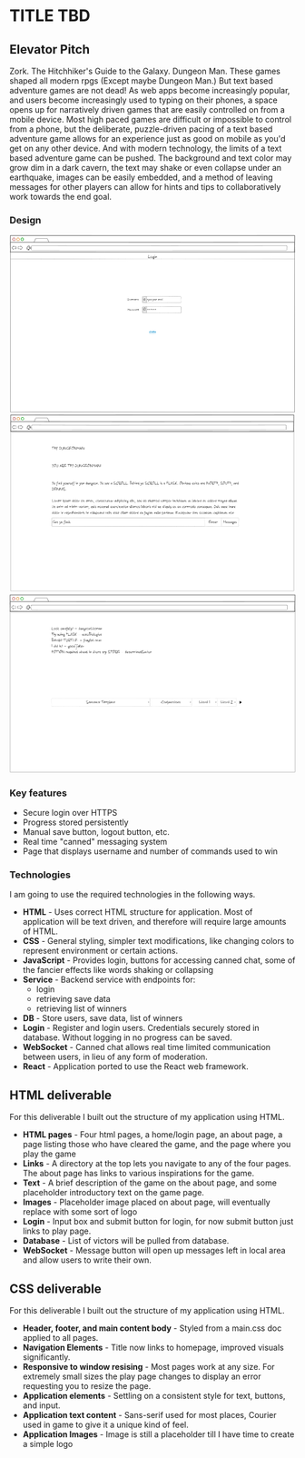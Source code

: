 # TITLE TBD
## Elevator Pitch
Zork. The Hitchhiker's Guide to the Galaxy. Dungeon Man. These games shaped all modern rpgs (Except maybe Dungeon Man.) But text based adventure games are not dead! As web apps become increasingly popular, and users become increasingly used to typing on their phones, a space opens up for narratively driven games that are easily controlled on from a mobile device. Most high paced games are difficult or impossible to control from a phone, but the deliberate, puzzle-driven pacing of a text based adventure game allows for an experience just as good on mobile as you'd get on any other device. And with modern technology, the limits of a text based adventure game can be pushed. The background and text color may grow dim in a dark cavern, the text may shake or even collapse under an earthquake, images can be easily embedded, and a method of leaving messages for other players can allow for hints and tips to collaboratively work towards the end goal. 

### Design

![Login Screen](https://github.com/Keryon42/startup/blob/main/Images/Login%20mockup.PNG?raw=true)
![Game](https://github.com/Keryon42/startup/blob/main/Images/Game%20mockup.PNG?raw=true)
![Chat](https://github.com/Keryon42/startup/blob/main/Images/Chat%20mockup.PNG?raw=true)


### Key features

- Secure login over HTTPS
- Progress stored persistently
- Manual save button, logout button, etc. 
- Real time "canned" messaging system
- Page that displays username and number of commands used to win

### Technologies

I am going to use the required technologies in the following ways.

- **HTML** - Uses correct HTML structure for application. Most of application will be text driven, and therefore will require large amounts of HTML. 
- **CSS** - General styling, simpler text modifications, like changing colors to represent environment or certain actions.
- **JavaScript** - Provides login, buttons for accessing canned chat, some of the fancier effects like words shaking or collapsing
- **Service** - Backend service with endpoints for:
  - login
  - retrieving save data
  - retrieving list of winners
- **DB** - Store users, save data, list of winners
- **Login** - Register and login users. Credentials securely stored in database. Without logging in no progress can be saved.
- **WebSocket** - Canned chat allows real time limited communication between users, in lieu of any form of moderation. 
- **React** - Application ported to use the React web framework.

## HTML deliverable

For this deliverable I built out the structure of my application using HTML.

- **HTML pages** - Four html pages, a home/login page, an about page, a page listing those who have cleared the game, and the page where you play the game
- **Links** - A directory at the top lets you navigate to any of the four pages. The about page has links to various inspirations for the game. 
- **Text** - A brief description of the game on the about page, and some placeholder introductory text on the game page. 
- **Images** - Placeholder image placed on about page, will eventually replace with some sort of logo
- **Login** - Input box and submit button for login, for now submit button just links to play page. 
- **Database** - List of victors will be pulled from database.
- **WebSocket** - Message button will open up messages left in local area and allow users to write their own. 

## CSS deliverable

For this deliverable I built out the structure of my application using HTML.

- **Header, footer, and main content body** - Styled from a main.css doc applied to all pages.
- **Navigation Elements** - Title now links to homepage, improved visuals significantly.
- **Responsive to window resising** - Most pages work at any size. For extremely small sizes the play page changes to display an error requesting you to resize the page. 
- **Application elements** - Settling on a consistent style for text, buttons, and input. 
- **Application text content** - Sans-serif used for most places, Courier used in game to give it a unique kind of feel.
- **Application Images** - Image is still a placeholder till I have time to create a simple logo
